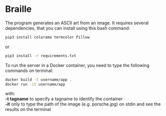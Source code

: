 # Braille
The program generates an ASCII art from an image.
It requires several dependencies, that you can install using this bash command:
```bash
pip3 install colorama termcolor Pillow
```
or<br>
```bash
pip3 install -r requirements.txt
```
To run the server in a Docker container, you need to type the following commands on terminal:
```bash
docker build -t username/app .
docker run -it username/app
```
with:<br>
**-t tagname** to specify a tagname to identify the container<br>
**-it** only to type the path of the image (e.g. porsche.jpg) on stdin and see the results on the terminal